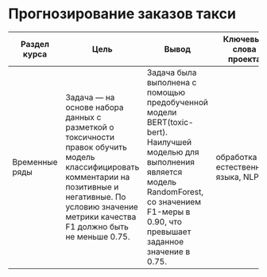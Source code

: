# Прогнозирование заказов такси

Раздел курса | Цель | Вывод| Ключевые слова проекта | Используемые библиотеки
------------- |----------------| ---------------- | ---------------- | -----------------------
Временные ряды |Задача — на основе набора данных с разметкой о токсичности правок обучить модель классифицировать комментарии на позитивные и негативные. По условию значение метрики качества F1 должно быть не меньше 0.75. | Задача была выполнена с помощью предобученной модели BERT(toxic-bert). Наилучшей моделью для выполнения является модель RandomForest, со значением F1-меры в 0.90, что превышает заданное значение в 0.75. |  обработка естественного языка, NLP | `Pandas`, `Python`, `sklearn`, `bert`  
